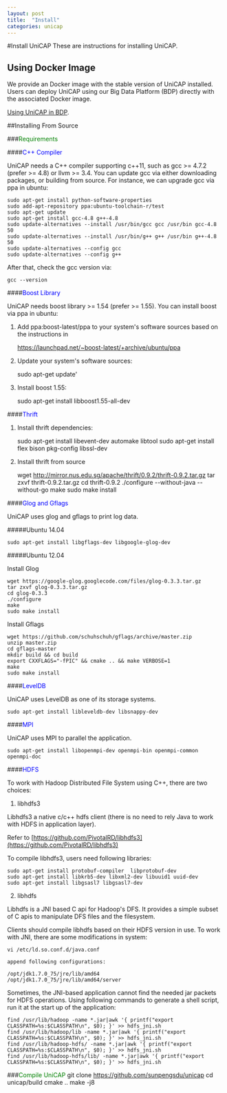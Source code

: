 ```yaml
---
layout: post
title:  "Install"
categories: unicap
---
```

#Install UniCAP
These are instructions for installing UniCAP.

## Using Docker Image

We provide an Docker image with the stable version of UniCAP installed. Users can deploy UniCAP using our Big Data Platform (BDP) directly with the associated Docker image.

[Using UniCAP in BDP].

##Installing From Source
    
###<font color=Green>Requirements</font>

####<font color=blue>C++ Compiler</font>

UniCAP needs a C++ compiler supporting c++11, such as gcc >= 4.7.2 (prefer >= 4.8) or llvm >= 3.4. You can update gcc via either downloading packages, or building from source. For instance, we can upgrade gcc via ppa in ubuntu:

    sudo apt-get install python-software-properties
    sudo add-apt-repository ppa:ubuntu-toolchain-r/test
    sudo apt-get update
    sudo apt-get install gcc-4.8 g++-4.8
    sudo update-alternatives --install /usr/bin/gcc gcc /usr/bin gcc-4.8 50
    sudo update-alternatives --install /usr/bin/g++ g++ /usr/bin g++-4.8 50
    sudo update-alternatives --config gcc
    sudo update-alternatives --config g++
    
After that, check the gcc version via:

    gcc --version
    
####<font color=blue>Boost Library</font>
    
UniCAP needs boost library >= 1.54 (prefer >= 1.55). You can install boost via ppa in ubuntu:

1) Add ppa:boost-latest/ppa to your system's software sources based on the instructions in 

    https://launchpad.net/~boost-latest/+archive/ubuntu/ppa
    
2) Update your system's software sources:

    sudo apt-get update'
    
3) Install boost 1.55:

    sudo apt-get install libboost1.55-all-dev
    
####<font color=blue>Thrift</font> 

1) Install thrift dependencies:

    sudo apt-get install libevent-dev automake libtool
    sudo apt-get install flex bison pkg-config libssl-dev  
      
2) Install thrift from source 

    wget http://mirror.nus.edu.sg/apache/thrift/0.9.2/thrift-0.9.2.tar.gz
    tar zxvf thrift-0.9.2.tar.gz
    cd thrift-0.9.2
    ./configure --without-java --without-go
    make
    sudo make install
    
####<font color=blue>Glog and Gflags</font> 

UniCAP uses glog and gflags to print log data.

#####Ubuntu 14.04

    sudo apt-get install libgflags-dev libgoogle-glog-dev

#####Ubuntu 12.04

Install Glog

    wget https://google-glog.googlecode.com/files/glog-0.3.3.tar.gz
    tar zxvf glog-0.3.3.tar.gz
    cd glog-0.3.3
    ./configure
    make
    sudo make install
    
Install Gflags

    wget https://github.com/schuhschuh/gflags/archive/master.zip
    unzip master.zip
    cd gflags-master
    mkdir build && cd build
    export CXXFLAGS="-fPIC" && cmake .. && make VERBOSE=1
    make
    sudo make install

####<font color=blue>LevelDB</font> 

UniCAP uses LevelDB as one of its storage systems.

    sudo apt-get install libleveldb-dev libsnappy-dev

####<font color=blue>MPI</font> 

UniCAP uses MPI to parallel the application.

    sudo apt-get install libopenmpi-dev openmpi-bin openmpi-common openmpi-doc

####<font color=blue>HDFS</font> 

To work with Hadoop Distributed File System using C++, there are two choices:

1) libhdfs3

Libhdfs3 a native c/c++ hdfs client (there is no need to rely Java to work with HDFS in application layer).

Refer to [https://github.com/PivotalRD/libhdfs3](https://github.com/PivotalRD/libhdfs3)

To compile libhdfs3, users need following libraries:
 
    sudo apt-get install protobuf-compiler  libprotobuf-dev 
    sudo apt-get install libkrb5-dev libxml2-dev libuuid1 uuid-dev 
    sudo apt-get install libgsasl7 libgsasl7-dev 


2) libhdfs

Libhdfs is a JNI based C api for Hadoop's DFS. It provides a simple subset of C apis to manipulate DFS files and the filesystem. 

Clients should compile libhdfs based on their HDFS version in use. To work with JNI, there are some modifications in system:

    vi /etc/ld.so.conf.d/java.conf
    
    append following configurations:
    
    /opt/jdk1.7.0_75/jre/lib/amd64
    /opt/jdk1.7.0_75/jre/lib/amd64/server

Sometimes, the JNI-based application cannot find the needed jar packets for HDFS operations. Using following commands to generate a shell script, run it at the start up of the application:

    find /usr/lib/hadoop -name *.jar|awk '{ printf("export CLASSPATH=%s:$CLASSPATH\n", $0); }' >> hdfs_jni.sh
    find /usr/lib/hadoop/lib -name *.jar|awk '{ printf("export CLASSPATH=%s:$CLASSPATH\n", $0); }' >> hdfs_jni.sh
    find /usr/lib/hadoop-hdfs/ -name *.jar|awk '{ printf("export CLASSPATH=%s:$CLASSPATH\n", $0); }' >> hdfs_jni.sh
    find /usr/lib/hadoop-hdfs/lib/ -name *.jar|awk '{ printf("export CLASSPATH=%s:$CLASSPATH\n", $0); }' >> hdfs_jni.sh

###<font color=Green>Compile UniCAP</font>
    git clone https://github.com/sunpengsdu/unicap
    cd unicap/build
    cmake ..
    make -j8

[Using UniCAP in BDP]: http://155.69.146.43/bdp/guest
